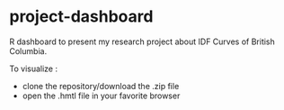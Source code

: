 # project-dashboard
R dashboard to present my research project about IDF Curves of British Columbia.

To visualize :
- clone the repository/download the .zip file
- open the .hmtl file in your favorite browser
